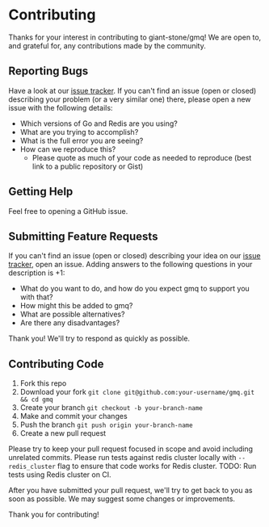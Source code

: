 # Contributing

Thanks for your interest in contributing to giant-stone/gmq!
We are open to, and grateful for, any contributions made by the community.

## Reporting Bugs

Have a look at our [issue tracker](https://github.com/giant-stone/gmq/issues). If you can't find an issue (open or closed)
describing your problem (or a very similar one) there, please open a new issue with
the following details:

- Which versions of Go and Redis are you using?
- What are you trying to accomplish?
- What is the full error you are seeing?
- How can we reproduce this?
  - Please quote as much of your code as needed to reproduce (best link to a
    public repository or Gist)

## Getting Help

Feel free to opening a GitHub issue.

## Submitting Feature Requests

If you can't find an issue (open or closed) describing your idea on our [issue
tracker](https://github.com/giant-stone/gmq/issues), open an issue. Adding answers to the following
questions in your description is +1:

- What do you want to do, and how do you expect gmq to support you with that?
- How might this be added to gmq?
- What are possible alternatives?
- Are there any disadvantages?

Thank you! We'll try to respond as quickly as possible.

## Contributing Code

1. Fork this repo
2. Download your fork `git clone git@github.com:your-username/gmq.git && cd gmq`
3. Create your branch `git checkout -b your-branch-name`
4. Make and commit your changes
5. Push the branch `git push origin your-branch-name`
6. Create a new pull request

Please try to keep your pull request focused in scope and avoid including unrelated commits.
Please run tests against redis cluster locally with `--redis_cluster` flag to ensure that code works for Redis cluster. TODO: Run tests using Redis cluster on CI.

After you have submitted your pull request, we'll try to get back to you as soon as possible. We may suggest some changes or improvements.

Thank you for contributing!
